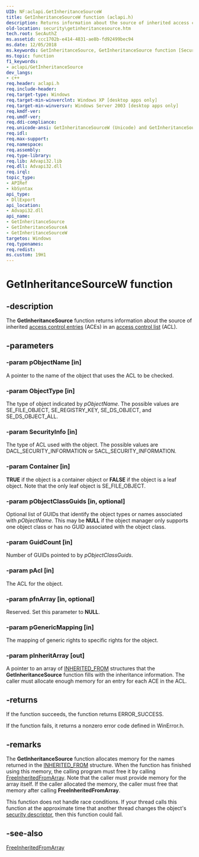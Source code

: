 ```yaml
---
UID: NF:aclapi.GetInheritanceSourceW
title: GetInheritanceSourceW function (aclapi.h)
description: Returns information about the source of inherited access control entries (ACEs) in an access control list (ACL).
old-location: security\getinheritancesource.htm
tech.root: SecAuthZ
ms.assetid: ccc1702b-e414-4831-ae8b-fd92499bec94
ms.date: 12/05/2018
ms.keywords: GetInheritanceSource, GetInheritanceSource function [Security], GetInheritanceSourceA, GetInheritanceSourceW, _win32_getinheritancesource, aclapi/GetInheritanceSource, aclapi/GetInheritanceSourceA, aclapi/GetInheritanceSourceW, security.getinheritancesource
ms.topic: function
f1_keywords:
- aclapi/GetInheritanceSource
dev_langs:
- c++
req.header: aclapi.h
req.include-header: 
req.target-type: Windows
req.target-min-winverclnt: Windows XP [desktop apps only]
req.target-min-winversvr: Windows Server 2003 [desktop apps only]
req.kmdf-ver: 
req.umdf-ver: 
req.ddi-compliance: 
req.unicode-ansi: GetInheritanceSourceW (Unicode) and GetInheritanceSourceA (ANSI)
req.idl: 
req.max-support: 
req.namespace: 
req.assembly: 
req.type-library: 
req.lib: Advapi32.lib
req.dll: Advapi32.dll
req.irql: 
topic_type:
- APIRef
- kbSyntax
api_type:
- DllExport
api_location:
- Advapi32.dll
api_name:
- GetInheritanceSource
- GetInheritanceSourceA
- GetInheritanceSourceW
targetos: Windows
req.typenames: 
req.redist: 
ms.custom: 19H1
---
```


# GetInheritanceSourceW function


## -description


The <b>GetInheritanceSource</b> function returns information about the source of inherited <a href="https://docs.microsoft.com/windows/desktop/SecGloss/a-gly">access control entries</a> (ACEs) in an <a href="https://docs.microsoft.com/windows/desktop/SecGloss/a-gly">access control list</a> (ACL).


## -parameters




### -param pObjectName [in]

A pointer to the name of the object that uses the ACL to be checked.


### -param ObjectType [in]

The type of object indicated by <i>pObjectName</i>. The possible values are SE_FILE_OBJECT, SE_REGISTRY_KEY, SE_DS_OBJECT, and SE_DS_OBJECT_ALL.


### -param SecurityInfo [in]

The type of ACL used with the object. The possible values are DACL_SECURITY_INFORMATION or SACL_SECURITY_INFORMATION.


### -param Container [in]

<b>TRUE</b> if the object is a container object or <b>FALSE</b> if the object is a leaf object. Note that the only leaf object is SE_FILE_OBJECT.


### -param pObjectClassGuids [in, optional]

Optional list of GUIDs that identify the object types or names associated with <i>pObjectName</i>. This may be <b>NULL</b> if the object manager only supports one object class or has no GUID associated with the object class.


### -param GuidCount [in]

Number of GUIDs pointed to by <i>pObjectClassGuids</i>.


### -param pAcl [in]

The ACL for the object.


### -param pfnArray [in, optional]

Reserved. Set this parameter to <b>NULL</b>.


### -param pGenericMapping [in]

The mapping of generic rights to specific rights for the object.


### -param pInheritArray [out]

A pointer to an array of <a href="https://docs.microsoft.com/windows/desktop/api/accctrl/ns-accctrl-inherited_froma">INHERITED_FROM</a> structures that the <b>GetInheritanceSource</b> function fills with the inheritance information. The caller must allocate enough memory for an entry for each ACE in the ACL.


## -returns



 If the function succeeds, the function returns ERROR_SUCCESS.

If the function fails, it returns a nonzero error code defined in WinError.h.




## -remarks



The <b>GetInheritanceSource</b> function allocates memory for the names returned in the <a href="https://docs.microsoft.com/windows/desktop/api/accctrl/ns-accctrl-inherited_froma">INHERITED_FROM</a> structure. When the function has finished using this memory, the calling program must free it by calling 
<a href="https://docs.microsoft.com/windows/desktop/api/aclapi/nf-aclapi-freeinheritedfromarray">FreeInheritedFromArray</a>. Note that the caller must provide memory for the array itself. If the caller allocated the memory, the caller must free that memory after calling <b>FreeInheritedFromArray</b>.

This function does not handle race conditions. If your thread calls this function at the approximate time that another thread changes the object's <a href="https://docs.microsoft.com/windows/desktop/SecGloss/s-gly">security descriptor</a>, then this function could fail.




## -see-also




<a href="https://docs.microsoft.com/windows/desktop/api/aclapi/nf-aclapi-freeinheritedfromarray">FreeInheritedFromArray</a>
 

 

